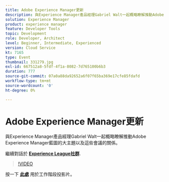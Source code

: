 ```yaml
---
title: Adobe Experience Manager更新
description: 與Experience Manager產品經理Gabriel Walt一起概略瞭解推動Adobe Experience Manager藍圖的大主題以及這些會議的關係。 此工作階段屬於Adobe Developers Live內容事件的一部分。
solution: Experience Manager
product: experience manager
feature: Developer Tools
topic: Development
role: Developer, Architect
level: Beginner, Intermediate, Experienced
version: Cloud Service
kt: 7165
type: Event
thumbnail: 331279.jpg
exl-id: 667512a8-5fdf-4f1a-8082-7d765100b6b3
duration: 777
source-git-commit: 07a0a88da92652a6f07f65ba369e17cfe85fdafd
workflow-type: tm+mt
source-wordcount: '0'
ht-degree: 0%

---
```


# Adobe Experience Manager更新

與Experience Manager產品經理Gabriel Walt一起概略瞭解推動Adobe Experience Manager藍圖的大主題以及這些會議的關係。

繼續對話於 **[Experience League社群](https://adobe.ly/36Yd3v6)**.

>[!VIDEO](https://video.tv.adobe.com/v/331279/?quality=12&learn=on&hidetitle=true)

按一下 **[此處](/help/adobe-developers-live/assets/experience-manager-updates.pdf)** 用於工作階段投影片。
